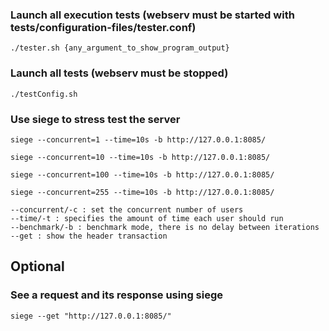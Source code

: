 ### Launch all execution tests (webserv must be started with tests/configuration-files/tester.conf)
```
./tester.sh {any_argument_to_show_program_output}
```

### Launch all tests (webserv must be stopped)
```
./testConfig.sh
```

### Use siege to stress test the server


```
siege --concurrent=1 --time=10s -b http://127.0.0.1:8085/
```

```
siege --concurrent=10 --time=10s -b http://127.0.0.1:8085/
```

```
siege --concurrent=100 --time=10s -b http://127.0.0.1:8085/
```

```
siege --concurrent=255 --time=10s -b http://127.0.0.1:8085/
```

`--concurrent/-c : set the concurrent number of users`  
`--time/-t : specifies the amount of time each user should run`  
`--benchmark/-b : benchmark mode, there is no delay between iterations`  
`--get : show the header transaction`


## Optional
### See a request and its response using siege
```
siege --get "http://127.0.0.1:8085/"
```